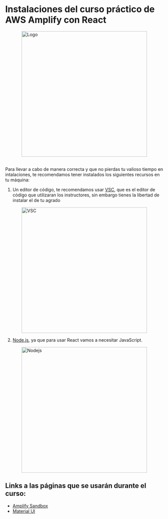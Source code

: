 # Instalaciones del curso práctico de AWS Amplify con React

<div style="display: flex; justify-content: center;">
    <image src='./images/logo.png' alt='Logo' height=400 >
</div>

 <br>


Para  llevar a cabo de manera correcta y que no pierdas tu valioso tiempo en intalaciones, te recomendamos tener instalados los siguientes recursos en tu máquina:

1. Un editor de código, te recomendamos usar [VSC](https://code.visualstudio.com/), que es el editor de código que utilizaran los instructores, sin embargo tienes la libertad de instalar el de tu agrado

<div style="display: flex; justify-content: center;">
    <image src='./images/VSC.png' alt='VSC' height=400 >
</div>

2. [Node.js](https://nodejs.org/en), ya que para usar React vamos a necesitar JavaScript.
<div style="display: flex; justify-content: center;">
    <image src='./images/Nodejs.png' alt='Nodejs' height=400 >
</div>

## Links a las páginas que se usarán durante el curso:

* [Amplify Sandbox](https://sandbox.amplifyapp.com/getting-started)
* [Material UI](https://mui.com/material-ui/)
